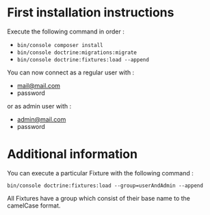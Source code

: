 # First installation instructions

Execute the following command in order :
+ `bin/console composer install`
+ `bin/console doctrine:migrations:migrate`
+ `bin/console doctrine:fixtures:load --append`

You can now connect as a regular user with :
+ mail@mail.com
+ password

or as admin user with :

+ admin@mail.com
+ password


# Additional information

You can execute a particular Fixture with the following command :

`bin/console doctrine:fixtures:load --group=userAndAdmin --append`

All Fixtures have a group which consist of their base name to the camelCase format.
